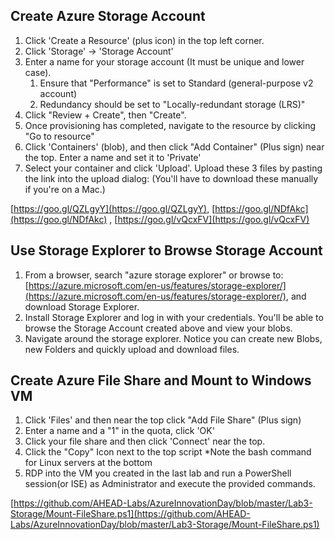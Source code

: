 ## Create Azure Storage Account

1. Click 'Create a Resource' (plus icon) in the top left corner.
2. Click 'Storage' -> 'Storage Account'
3. Enter a name for your storage account (It must be unique and lower case).
   1. Ensure that "Performance" is set to Standard (general-purpose v2 account)
   2. Redundancy should be set to "Locally-redundant storage (LRS)"
4. Click "Review + Create", then "Create".
5. Once provisioning has completed, navigate to the resource by clicking "Go to resource"
6. Click 'Containers' (blob), and then click "Add Container" (Plus sign) near the top. Enter a name and set it to 'Private'
7. Select your container and click 'Upload'. Upload these 3 files by pasting the link into the upload dialog: (You'll have to download these manually if you're on a Mac.)

[https://goo.gl/QZLgyY](https://goo.gl/QZLgyY), [https://goo.gl/NDfAkc](https://goo.gl/NDfAkc) , [https://goo.gl/vQcxFV](https://goo.gl/vQcxFV)

## Use Storage Explorer to Browse Storage Account

1. From a browser, search "azure storage explorer" or browse to: [https://azure.microsoft.com/en-us/features/storage-explorer/](https://azure.microsoft.com/en-us/features/storage-explorer/), and download Storage Explorer.
2. Install Storage Explorer and log in with your credentials. You'll be able to browse the Storage Account created above and view your blobs.
3. Navigate around the storage explorer. Notice you can create new Blobs, new Folders and quickly upload and download files.

## Create Azure File Share and Mount to Windows VM

1. Click 'Files' and then near the top click "Add File Share" (Plus sign)
2. Enter a name and a "1" in the quota, click 'OK'
3. Click your file share and then click 'Connect' near the top.
4. Click the "Copy" Icon next to the top script
\*Note the bash command for Linux servers at the bottom
5. RDP into the VM you created in the last lab and run a PowerShell session(or ISE) as Administrator and execute the provided commands.

[https://github.com/AHEAD-Labs/AzureInnovationDay/blob/master/Lab3-Storage/Mount-FileShare.ps1](https://github.com/AHEAD-Labs/AzureInnovationDay/blob/master/Lab3-Storage/Mount-FileShare.ps1)
